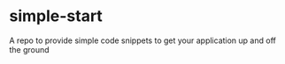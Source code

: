 # simple-start
A repo to provide simple code snippets to get your application up and off the ground
